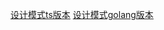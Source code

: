[设计模式ts版本](https://github.com/FantZero/Design-Pattern)
[设计模式golang版本](https://refactoringguru.cn/design-patterns/go)
